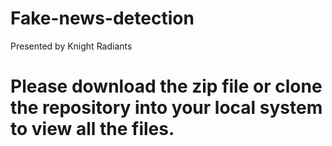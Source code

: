 # Fake-news-detection
Presented by Knight Radiants

# Please download the zip file or clone the repository into your local system to view all the files.
